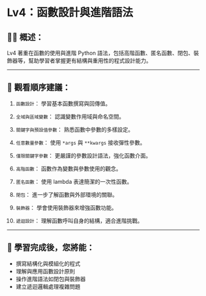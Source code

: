 # Lv4：函數設計與進階語法

## 👩‍💻 概述：

Lv4 著重在函數的使用與進階 Python 語法，包括高階函數、匿名函數、閉包、裝飾器等，幫助學習者掌握更有結構與重用性的程式設計能力。

---

## 👀 觀看順序建議：

1. `函數設計`：
   學習基本函數撰寫與回傳值。

2. `全域與區域變數`：
   認識變數作用域與命名空間。

3. `關鍵字與預設值參數`：
   熟悉函數中參數的多樣設定。

4. `任意數量參數`：
   使用 `*args` 與 `**kwargs` 接收彈性參數。

5. `僅限關鍵字參數`：
   更嚴謹的參數設計語法，強化函數介面。

6. `高階函數`：
   函數作為變數與參數使用的觀念。

7. `匿名函數`：
   使用 lambda 表達簡潔的一次性函數。

8. `閉包`：
   進一步了解函數與外部環境的關聯。

9. `裝飾器`：
   學會使用裝飾器來增強函數功能。

10. `遞迴設計`：
    理解函數呼叫自身的結構，適合進階挑戰。

---

## 🎯 學習完成後，您將能：

* 撰寫結構化與模組化的程式
* 理解與應用函數設計原則
* 操作進階語法如閉包與裝飾器
* 建立遞迴邏輯處理複雜問題
